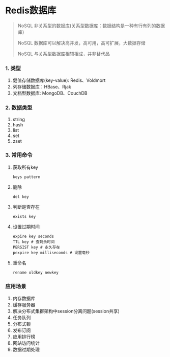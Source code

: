 # Redis数据库

> NoSQL 非关系型的数据库(关系型数据库：数据结构是一种有行有列的数据库)
>
> NoSQL 数据库可以解决高并发，高可用，高可扩展，大数据存储
>
> NoSQL 与关系型数据库相辅相成，并非替代品

### 1. 类型

1. 健值存储数据库(key-value): Redis、Voldmort
2. 列存储数据库：HBase、Rjak
3. 文档型数据库: MongoDB、CouchDB

### 2. 数据类型

1. string
2. hash
3. list
4. set
5. zset

### 3. 常用命令

1. 获取所有key

   ```shell
   keys pattern
   ```

2. 删除

   ```shell
   del key
   ```

3. 判断是否存在

   ```shell
   exists key
   ```

4. 设置过期时间

   ```shell
   expire key seconds
   TTL key # 查剩余时间
   PERSIST key # 永久存在
   pexpire key milliseconds # 设置毫秒
   ```

5. 重命名

   ```shell
   rename oldkey newkey
   ```

###  应用场景

1. 内存数据库
2. 缓存服务器
3. 解决分布式集群架构中session分离问题(session共享)
4. 任务队列
5. 分布式锁
6. 发布订阅
7. 应用排行榜
8. 网站访问统计
9. 数据过期处理